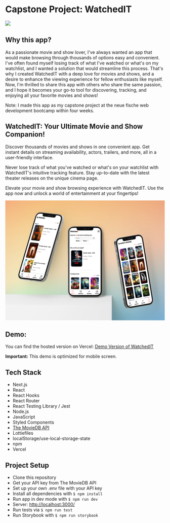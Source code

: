 # Capstone Project: WatchedIT

![](/public/readme-files/3d-hero-iphone-mockup.png)

## Why this app?

As a passionate movie and show lover, I've always wanted an app that would make browsing through thousands of options easy and convenient. I've often found myself losing track of what I've watched or what's on my watchlist, and I wanted a solution that would streamline this process. That's why I created WatchedIT with a deep love for movies and shows, and a desire to enhance the viewing experience for fellow enthusiasts like myself. Now, I'm thrilled to share this app with others who share the same passion, and I hope it becomes your go-to tool for discovering, tracking, and enjoying all your favorite movies and shows!

Note: I made this app as my capstone project at the neue fische web development bootcamp within four weeks.

## WatchedIT: Your Ultimate Movie and Show Companion!

Discover thousands of movies and shows in one convenient app. Get instant details on streaming availability, actors, trailers, and more, all in a user-friendly interface.

Never lose track of what you've watched or what's on your watchlist with WatchedIT's intuitive tracking feature. Stay up-to-date with the latest theater releases on the unique cinema page.

Elevate your movie and show browsing experience with WatchedIT. Use the app now and unlock a world of entertainment at your fingertips!

![](/public/readme-files/3d-variation-iphone-mockup.png)

## Demo:

You can find the hosted version on Vercel: [Demo Version of WatchedIT](https://capstone-project-watched-it.vercel.app/)

**Important:** This demo is optimized for mobile screen.

## Tech Stack

- Next.js
- React
- React Hooks
- React Router
- React Testing Library / Jest
- Node.js
- JavaScript
- Styled Components
- [The MovieDB API](https://www.themoviedb.org/documentation/api)
- Lottiefiles
- localStorage/use-local-storage-state
- npm
- Vercel

## Project Setup

- Clone this repository
- Get your API key from The MovieDB API
- Set up your own .env file with your API key
- Install all dependencies with `$ npm install`
- Run app in dev mode with `$ npm run dev`
- Server: [http://localhost:3000/](http://localhost:3000/)
- Run tests via `$ npm run test`
- Run Storybook with `$ npm run storybook`

